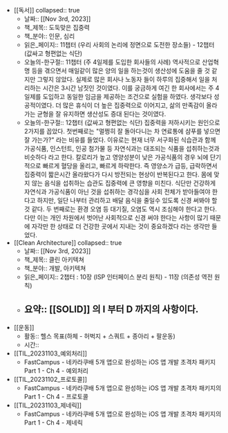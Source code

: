 - [[독서]]
  collapsed:: true
	- 날짜:: [[Nov 3rd, 2023]]
	- 책_제목:: 도둑맞은 집중력
	- 책_분야:: 인문, 심리
	- 읽은_페이지:: 11챕터 (우리 사회의 논리에 정면으로 도전한 장소들) - 12챕터 (값싸고 형편없는 식단)
	- 오늘의-한구절:: 11챕터 (주 4일제를 도입한 회사들의 사례) 역사적으로 산업혁명 등을 겪으면서 매일같이 많은 양의 일을 하는것이 생산성에 도움을 줄 것 같지만 그렇지 않았다. 실제로 많은 회사나 노동자 들이 하루의 집중해서 일을 처리하는 시간은 3시간 남짓인 것이였다. 이를 궁금하게 여긴 한 회사에서는 주 4일제를 도입하고 동일한 임금을 제공하는 조건으로 실험을 하였다. 생각보다 성공적이였다. 더 많은 휴식이 더 높은 집중력으로 이어지고, 삶의 만족감이 올라가는 균형을 잘 유지하면 생산성도 증대 된다는 것이였다.
	- 오늘의-한구절:: 12챕터 (값싸고 형편없는 식단) 집중력을 저하시키는 원인으로 2가지를 꼽았다. 첫번째로는 "멀쩡히 잘 돌아다니는 차 연료통에 샴푸를 넣으면 잘 가는가?" 라는 비유를 들었다. 이유로는 현재 너무 서구화된 식습관과 함께 가공식품, 인스턴트, 인공 첨가물 등 자연식과는 대조되는 식품을 섭취하는것과 비슷하다 라고 한다. 칼로리가 높고 영양성분이 낮은 가공식품의 경우 뇌에 단기적으로 빠르게 혈당을 올리고, 빠르게 하락한다. 즉 영양소가 급등, 급락하면서 집중력이 짧은시간 올라왔다가 다시 방전되는 현상이 반복된다고 한다. 몸에 맞지 않는 음식을 섭취하는 습관도 집중력에 큰 영향을 미친다. 식단만 건강하게 자연식과 가공식품이 아닌 것을 섭취하는 경각심을 사회 전체가 받아들여야 한다고 하지만, 일단 나부터 관리하고 배달 음식을 줄일수 있도록 신경 써봐야 할 것 같다. 두 번째로는 환경 오염 등 대기질, 오염도 역시 조심해야 한다고 한다. 다만 이는 개인 차원에서 벗어난 사회적으로 신경 써야 한다는 사항이 많기 때문에 자각만 한 상태로 더 건강한 곳에서 지내는 것이 중요하겠다 라는 생각만 들었다.
- [[Clean Architecture]]
  collapsed:: true
	- 날짜:: [[Nov 3rd, 2023]]
	- 책_제목:: 클린 아키텍쳐
	- 책_분야:: 개발, 아키텍쳐
	- 읽은_페이지:: 2챕터 : 10장 (ISP 인터페이스 분리 원칙) - 11장 (의존성 역전 원칙)
	- 요약:: [[SOLID]] 의 I 부터 D 까지의 사항이다.
		-
- [[운동]]
	- 활동:: 헬스 목표(하체 - 허벅지 + 스쿼트 + 종아리 + 팔운동)
	- 시간::
- [[TIL_20231103_예외처리]]
	- FastCampus - 네카라쿠배 5개 앱으로 완성하는 iOS 앱 개발 초격차 패키지
	  Part 1 - Ch 4 - 예외처리
- [[TIL_20231102_프로토콜]]
	- FastCampus - 네카라쿠배 5개 앱으로 완성하는 iOS 앱 개발 초격차 패키지의
	  Part 1 - Ch 4 - 프로토콜
- [[TIL_20231103_제네릭]]
	- FastCampus - 네카라쿠배 5개 앱으로 완성하는 iOS 앱 개발 초격차 패키지의
	  Part 1 - Ch 4 - 제네릭